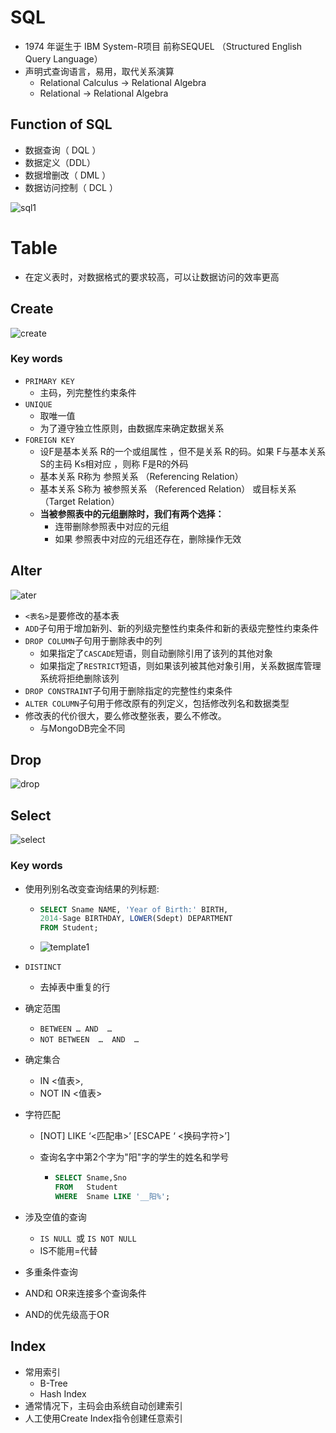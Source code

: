 
# SQL

- 1974 年诞生于 IBM System-R项目 前称SEQUEL （Structured English Query  Language）
- 声明式查询语言，易用，取代关系演算
  - Relational Calculus -> Relational Algebra
  - Relational  -> Relational Algebra 

## Function of SQL

- 数据查询（ DQL ）
- 数据定义（DDL）
- 数据增删改（ DML ）
- 数据访问控制（ DCL ）

![sql1](/images/sql1.png)

# Table

- 在定义表时，对数据格式的要求较高，可以让数据访问的效率更高

## Create

 ![create](/images/create.png)

### Key words

- `PRIMARY KEY`
  - 主码，列完整性约束条件
- `UNIQUE`
  - 取唯一值
  - 为了遵守独立性原则，由数据库来确定数据关系
- `FOREIGN KEY`
  - 设F是基本关系 R的一个或组属性 ，但不是关系 R的码。如果 F与基本关系 S的主码 Ks相对应 ，则称 F是R的外码
  - 基本关系 R称为 参照关系 （Referencing Relation）
  - 基本关系 S称为 被参照关系 （Referenced Relation）
    或目标关系 （Target Relation）
  - **当被参照表中的元组删除时，我们有两个选择：**
    -  连带删除参照表中对应的元组
    - 如果 参照表中对应的元组还存在，删除操作无效

## Alter

![ater](/images/alter.png)

- `<表名>`是要修改的基本表
- `ADD`子句用于增加新列、新的列级完整性约束条件和新的表级完整性约束条件
- `DROP COLUMN`子句用于删除表中的列
  - 如果指定了`CASCADE`短语，则自动删除引用了该列的其他对象
  - 如果指定了`RESTRICT`短语，则如果该列被其他对象引用，关系数据库管理系统将拒绝删除该列
- `DROP CONSTRAINT`子句用于删除指定的完整性约束条件
- `ALTER COLUMN`子句用于修改原有的列定义，包括修改列名和数据类型
- 修改表的代价很大，要么修改整张表，要么不修改。
  - 与MongoDB完全不同

## Drop

![drop](/images/drop.png)

## Select

![select](/images/select.png)

### Key words

- 使用列别名改变查询结果的列标题:

  - ```sql
    SELECT Sname NAME, 'Year of Birth:' BIRTH,
    2014-Sage BIRTHDAY, LOWER(Sdept) DEPARTMENT
    FROM Student;
    ```

  - ![template1](/images/template1.png)

- `DISTINCT`

  - 去掉表中重复的行 

- 确定范围

  - `BETWEEN … AND  …`
  - `NOT BETWEEN  …  AND  …`

- 确定集合

  - IN <值表>, 
  - NOT IN <值表>      

- 字符匹配

  - [NOT] LIKE  ‘<匹配串>’  [ESCAPE ‘ <换码字符>’]

  - 查询名字中第2个字为"阳"字的学生的姓名和学号

    - ```sql
      SELECT Sname,Sno
      FROM   Student
      WHERE  Sname LIKE '__阳%';
      ```

- 涉及空值的查询

  - `IS NULL `或 `IS NOT NULL`
  - IS不能用=代替

-  多重条件查询

  - AND和 OR来连接多个查询条件
  - AND的优先级高于OR


## Index

- 常用索引
  - B-Tree
  - Hash Index
- 通常情况下，主码会由系统自动创建索引
- 人工使用Create Index指令创建任意索引